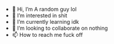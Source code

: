- 👋 Hi, I’m A random guy lol 
- 👀 I’m interested in shit
- 🌱 I’m currently learning idk
- 💞️ I’m looking to collaborate on nothing
- 📫 How to reach me fuck off

<!---
Aranddomguylol/Aranddomguylol is a ✨ special ✨ repository because its `README.md` (this file) appears on your GitHub profile.
You can click the Preview link to take a look at your changes.
--->
